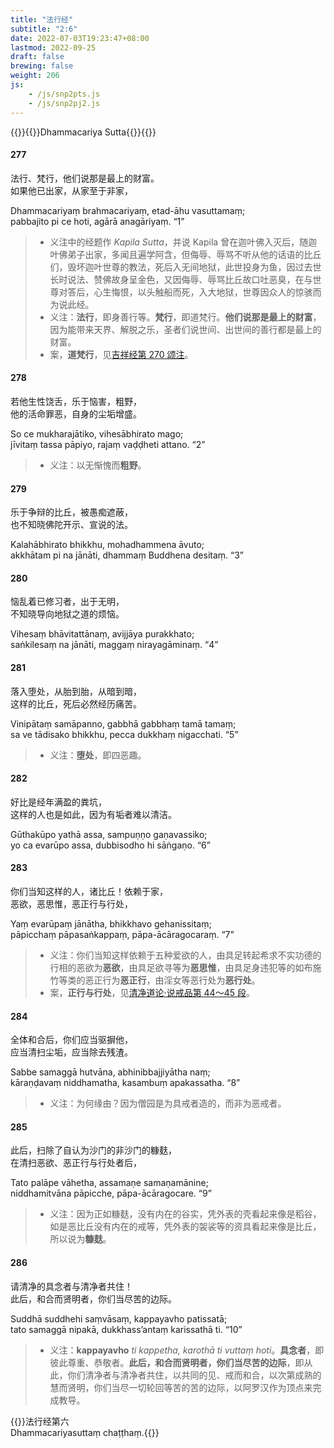 ```yaml
---
title: "法行经"
subtitle: "2:6"
date: 2022-07-03T19:23:47+08:00
lastmod: 2022-09-25
draft: false
brewing: false
weight: 206
js:
    - /js/snp2pts.js
    - /js/snp2pj2.js
---
```



{{<subtitle>}}{{<suttalink src="snp2.6">}}Dhammacariya Sutta{{</suttalink>}}{{</subtitle>}}

#### 277

法行、梵行，他们说那是最上的财富。  
如果他已出家，从家至于非家，

Dhammacariyaṃ brahmacariyaṃ, etad-āhu vasuttamaṃ;  
pabbajito pi ce hoti, agārā anagāriyaṃ. <q>1</q>

> - 义注中的经题作 *Kapila Sutta*，并说 Kapila 曾在迦叶佛入灭后，随迦叶佛弟子出家，多闻且遍学阿含，但侮辱、辱骂不听从他的话语的比丘们，毁坏迦叶世尊的教法，死后入无间地狱，此世投身为鱼，因过去世长时说法、赞佛故身呈金色，又因侮辱、辱骂比丘故口吐恶臭，在与世尊对答后，心生悔恨，以头触船而死，入大地狱，世尊因众人的惊骇而为说此经。
> - 义注：**法行**，即身善行等。**梵行**，即道梵行。**他们说那是最上的财富**，因为能带来天界、解脱之乐，圣者们说世间、出世间的善行都是最上的财富。
> - 案，**道梵行**，见[吉祥经第 270 颂注](../204/#270)。

#### 278

若他生性饶舌，乐于恼害，粗野，  
他的活命罪恶，自身的尘垢增盛。

So ce mukharajātiko, vihesābhirato mago;  
jīvitaṃ tassa pāpiyo, rajaṃ vaḍḍheti attano. <q>2</q>

> - 义注：以无惭愧而**粗野**。

#### 279

乐于争辩的比丘，被愚痴遮蔽，  
也不知晓佛陀开示、宣说的法。

Kalahābhirato bhikkhu, mohadhammena āvuto;  
akkhātam pi na jānāti, dhammaṃ Buddhena desitaṃ. <q>3</q>

#### 280

恼乱着已修习者，出于无明，  
不知晓导向地狱之道的烦恼。

Vihesaṃ bhāvitattānaṃ, avijjāya purakkhato;  
saṅkilesaṃ na jānāti, maggaṃ nirayagāminaṃ. <q>4</q>

#### 281

落入堕处，从胎到胎，从暗到暗，  
这样的比丘，死后必然经历痛苦。

Vinipātaṃ samāpanno, gabbhā gabbhaṃ tamā tamaṃ;  
sa ve tādisako bhikkhu, pecca dukkhaṃ nigacchati. <q>5</q>

> - 义注：**堕处**，即四恶趣。

#### 282

好比是经年满盈的粪坑，  
这样的人也是如此，因为有垢者难以清洁。

Gūthakūpo yathā assa, sampuṇṇo gaṇavassiko;  
yo ca evarūpo assa, dubbisodho hi sāṅgaṇo. <q>6</q>

#### 283

你们当知这样的人，诸比丘！依赖于家，  
恶欲，恶思惟，恶正行与行处，

Yaṃ evarūpaṃ jānātha, bhikkhavo gehanissitaṃ;  
pāpicchaṃ pāpasaṅkappaṃ, pāpa-ācāragocaraṃ. <q>7</q>

> - 义注：你们当知这样依赖于五种爱欲的人，由具足转起希求不实功德的行相的恶欲为**恶欲**，由具足欲寻等为**恶思惟**，由具足身违犯等的如布施竹等类的恶正行为**恶正行**，由淫女等恶行处为**恶行处**。
> - 案，**正行与行处**，见[清净道论·说戒品第 44～45 段](/visuddhimagga/01/#44)。

#### 284

全体和合后，你们应当驱摒他，  
应当清扫尘垢，应当除去残渣。

Sabbe samaggā hutvāna, abhinibbajjiyātha naṃ;  
kāraṇḍavaṃ niddhamatha, kasambuṃ apakassatha. <q>8</q>

> - 义注：为何缘由？因为僧园是为具戒者造的，而非为恶戒者。

#### 285

此后，扫除了自认为沙门的非沙门的糠麸，  
在清扫恶欲、恶正行与行处者后，

Tato palāpe vāhetha, assamaṇe samaṇamānine;  
niddhamitvāna pāpicche, pāpa-ācāragocare. <q>9</q>

> - 义注：因为正如糠麸，没有内在的谷实，凭外表的壳看起来像是稻谷，如是恶比丘没有内在的戒等，凭外表的袈裟等的资具看起来像是比丘，所以说为**糠麸**。

#### 286

请清净的具念者与清净者共住！  
此后，和合而贤明者，你们当尽苦的边际。

Suddhā suddhehi saṃvāsaṃ, kappayavho patissatā;  
tato samaggā nipakā, dukkhass’antaṃ karissathā ti. <q>10</q>

> - 义注：**kappayavho** *ti kappetha, karothā ti vuttaṃ hoti*。**具念者**，即彼此尊重、恭敬者。**此后，和合而贤明者，你们当尽苦的边际**，即从此，你们清净者与清净者共住，以共同的见、戒而和合，以次第成熟的慧而贤明，你们当尽一切轮回等苦的苦的边际，以阿罗汉作为顶点来完成教导。


{{<eof>}}法行经第六<br><span class="pi">Dhammacariyasuttaṃ chaṭṭhaṃ.</span>{{</eof>}}